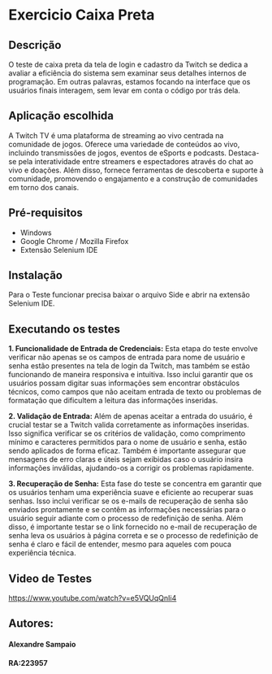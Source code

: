 # Exercicio Caixa Preta
## Descrição
O teste de caixa preta da tela de login e cadastro da Twitch se dedica a avaliar a eficiência do sistema sem examinar seus detalhes internos de programação. Em outras palavras, estamos focando na interface que os usuários finais interagem, sem levar em conta o código por trás dela.

## Aplicação escolhida
A Twitch TV é uma plataforma de streaming ao vivo centrada na comunidade de jogos. Oferece uma variedade de conteúdos ao vivo, incluindo transmissões de jogos, eventos de eSports e podcasts. Destaca-se pela interatividade entre streamers e espectadores através do chat ao vivo e doações. Além disso, fornece ferramentas de descoberta e suporte à comunidade, promovendo o engajamento e a construção de comunidades em torno dos canais.

## Pré-requisitos
- Windows
- Google Chrome / Mozilla Firefox
- Extensão Selenium IDE
  
## Instalação
Para o Teste funcionar precisa baixar o arquivo Side e abrir na extensão Selenium IDE.

## Executando os testes
**1. Funcionalidade de Entrada de Credenciais:**
Esta etapa do teste envolve verificar não apenas se os campos de entrada para nome de usuário e senha estão presentes na tela de login da Twitch, mas também se estão funcionando de maneira responsiva e intuitiva. Isso inclui garantir que os usuários possam digitar suas informações sem encontrar obstáculos técnicos, como campos que não aceitam entrada de texto ou problemas de formatação que dificultem a leitura das informações inseridas.

**2. Validação de Entrada:**
Além de apenas aceitar a entrada do usuário, é crucial testar se a Twitch valida corretamente as informações inseridas. Isso significa verificar se os critérios de validação, como comprimento mínimo e caracteres permitidos para o nome de usuário e senha, estão sendo aplicados de forma eficaz. Também é importante assegurar que mensagens de erro claras e úteis sejam exibidas caso o usuário insira informações inválidas, ajudando-os a corrigir os problemas rapidamente.

**3. Recuperação de Senha:**
Esta fase do teste se concentra em garantir que os usuários tenham uma experiência suave e eficiente ao recuperar suas senhas. Isso inclui verificar se os e-mails de recuperação de senha são enviados prontamente e se contêm as informações necessárias para o usuário seguir adiante com o processo de redefinição de senha. Além disso, é importante testar se o link fornecido no e-mail de recuperação de senha leva os usuários à página correta e se o processo de redefinição de senha é claro e fácil de entender, mesmo para aqueles com pouca experiência técnica.

## Video de Testes
https://www.youtube.com/watch?v=e5VQUqQnIi4

## Autores:
#### Alexandre Sampaio
#### RA:223957
